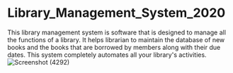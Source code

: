 # Library_Management_System_2020

This library management system is software that is designed to manage all the functions of a library. It helps librarian to maintain the database of new books and the books that are borrowed by members along with their due dates. This system completely automates all your library's activities.
![Screenshot (4292)](https://user-images.githubusercontent.com/95535148/147090752-921afaf7-bac5-4676-b1aa-767000624705.png)
